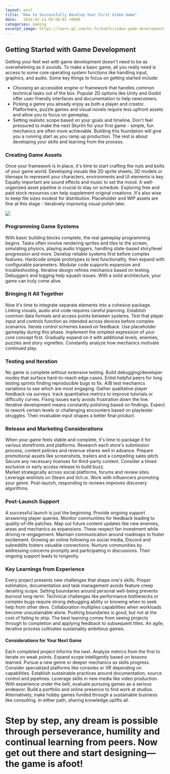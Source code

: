 ```yaml
---
layout: post
title: "How to Successfully Develop Your First Video Game"
date:   2024-02-11 09:50:01 +0000
categories: Gaming
excerpt_image: https://learn.g2.com/hs-fs/hubfs/video-game-development.jpg?width=1750&amp;name=video-game-development.jpg
---
```


## Getting Started with Game Development
Getting your feet wet with game development doesn't need to be as overwhelming as it sounds. To make a basic game, all you really need is access to some core operating system functions like handling input, graphics, and audio. Some key things to focus on getting started include:
- Choosing an accessible engine or framework that handles common technical tasks out of the box. Popular 2D options like Unity and Godot offer user-friendly interfaces and documentation to help newcomers.
- Picking a genre you already enjoy as both a player and creator. Platformers, puzzle games and visual novels require less upfront assets and allow you to focus on gameplay. 
- Setting realistic scope based on your goals and timeline. Don't feel pressured to make the next Skyrim for your first game - simple, fun mechanics are often more achievable.
Building this foundation will give you a running start as you ramp up production. The rest is about developing your skills and learning from the process.
### Creating Game Assets
Once your framework is in place, it's time to start crafting the nuts and bolts of your game world. Developing visuals like 2D sprite sheets, 3D models or tilemaps to represent your characters, environments and UI elements is key. Equally important are sound effects and music to set the mood. 
A well-organized asset pipeline is crucial to stay on schedule. Exploring free and paid stock resources can help supplement original creations. It's also wise to keep file sizes modest for distribution. Placeholder and WIP assets are fine at this stage - iteratively improving visual polish later.

![](https://learn.g2.com/hs-fs/hubfs/video-game-development.jpg?width=1750&amp;name=video-game-development.jpg)
### Programming Game Systems
With basic building blocks complete, the real gameplay programming begins. Tasks often involve rendering sprites and tiles to the screen, simulating physics, playing audio triggers, handling state-based story/level progression and more.
Develop reliable systems first before complex features. Hardcode simple prototypes to test functionality, then expand with configurable parameters. Modular code supports expansion and troubleshooting. Iterative design refines mechanics based on testing. Debuggers and logging help squash issues. With a solid architecture, your game can truly come alive.
### Bringing It All Together
Now it's time to integrate separate elements into a cohesive package. Linking visuals, audio and code requires careful planning. Establish common data formats and access points between systems. 
Test that player input and controls function as intended across devices before complex scenarios. Iterate control schemes based on feedback. 
Use placeholder gameplay during this phase. Implement the simplest expression of your core concept first. Gradually expand on it with additional levels, enemies, puzzles and story vignettes. Constantly analyze how mechanics motivate continued play.
### Testing and Iteration  
No game is complete without extensive testing. Build debugging/developer modes that surface hard-to-reach edge cases. Enlist helpful peers for long testing sprints finding reproducible bugs to fix. 
A/B test mechanics variations to see which are most engaging. Gather qualitative player feedback via surveys. track quantitative metrics to improve tutorials or difficulty curves. Fixing issues early avoids frustration down the line.
Iterative development means constantly polishing based on findings. Expect to rework certain levels or challenging encounters based on playtester struggles. Their invaluable input shapes a better final product.
### Release and Marketing Considerations
When your game feels stable and complete, it's time to package it for various storefronts and platforms. Research each store's submission process, content policies and revenue shares well in advance. 
Prepare promotional assets like screenshots, trailers and a compelling sales pitch. Secure any necessary licenses for third-party content. Consider a timed exclusive or early access release to build buzz.  
Market strategically across social platforms, forums and review sites. Leverage wishlists on Steam and itch.io. Work with influencers promoting your genre. Post-launch, responding to reviews improves discovery algorithms.
### Post-Launch Support
A successful launch is just the beginning. Provide ongoing support answering player queries. Monitor communities for feedback leading to quality-of-life patches. 
Map out future content updates like new enemies, areas and mechanics as expansions. These respect fan investment while driving re-engagement. Maintain communication around roadmaps to foster excitement. 
Growing an online following on social media, Discord and subreddits fosters valuable connections. Nurture communities by addressing concerns promptly and participating in discussions. Their ongoing support leads to longevity.
### Key Learnings from Experience
Every project presents new challenges that shape one's skills. Proper estimation, documentation and task management avoids feature creep derailing scope. Setting boundaries around personal well-being prevents burnout long-term. 
Technical challenges like performance bottlenecks or complex bugs require strong debugging ability or knowing when to seek help from other devs. Collaboration multiplies capabilities when workloads become unsustainable alone. 
Pushing boundaries is good, but not at the cost of failing to ship. The best learning comes from seeing projects through to completion and applying feedback to subsequent titles. An agile, iterative process cultivates sustainably ambitious games.
#### Considerations for Your Next Game  
Each completed project informs the next. Analyze metrics from the first to iterate on weak points. Expand scope intelligently based on lessons learned. Pursue a new genre or deeper mechanics as skills progress. 
Consider specialized platforms like consoles or VR depending on capabilities. Establish sustainable practices around documentation, source control and pipelines. Leverage skills in new media like video production. 
With experience under the belt, evaluate pursuing games as a serious endeavor. Build a portfolio and online presence to find work at studios. Alternatively, make hobby games funded through a sustainable business like consulting. In either path, sharing knowledge uplifts all.
# Step by step, any dream is possible through perseverance, humility and continual learning from peers. Now get out there and start designing—the game is afoot!